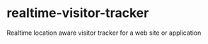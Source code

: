 realtime-visitor-tracker
========================

Realtime location aware visitor tracker for a web site or application
